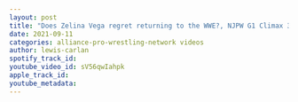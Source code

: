 ```yaml
---
layout: post
title: "Does Zelina Vega regret returning to the WWE?, NJPW G1 Climax 31 Opening Night matches revealed"
date: 2021-09-11
categories: alliance-pro-wrestling-network videos
author: lewis-carlan
spotify_track_id: 
youtube_video_id: sV56qwIahpk
apple_track_id: 
youtube_metadata: 
---
```


